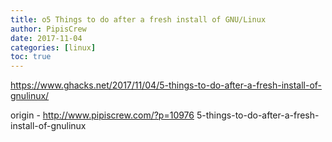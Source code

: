 ```yaml
---
title: o5 Things to do after a fresh install of GNU/Linux
author: PipisCrew
date: 2017-11-04
categories: [linux]
toc: true
---
```


https://www.ghacks.net/2017/11/04/5-things-to-do-after-a-fresh-install-of-gnulinux/

origin - http://www.pipiscrew.com/?p=10976 5-things-to-do-after-a-fresh-install-of-gnulinux